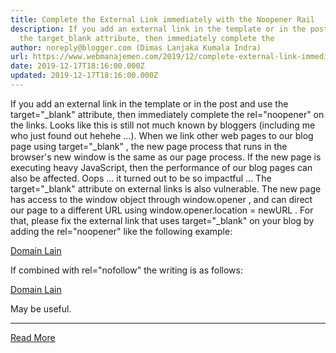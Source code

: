 ```yaml
---
title: Complete the External Link immediately with the Noopener Rail
description: If you add an external link in the template or in the post and use
  the target_blank attribute, then immediately complete the
author: noreply@blogger.com (Dimas Lanjaka Kumala Indra)
url: https://www.webmanajemen.com/2019/12/complete-external-link-immediately-with.html
date: 2019-12-17T18:16:00.000Z
updated: 2019-12-17T18:16:00.000Z
---
```


If you add an external link in the template or in the post and use the target="_blank" attribute, then immediately complete the rel="noopener" on the links. 
  Looks like this is still not much known by bloggers (including me who just found out hehehe ...). 
  When we link other web pages to our blog page using target="_blank" , the new page process that runs in the browser's new window is the same as our page process.  If the new page is executing heavy JavaScript, then the performance of our blog pages can also be affected.  Oops ... it turned out to be so impactful ... 
  The target="_blank" attribute on external links is also vulnerable.  The new page has access to the window object through window.opener , and can direct our page to a different URL using window.opener.location = newURL . 
  For that, please fix the external link that uses target="_blank" on your blog by adding the rel="noopener" like the following example: 

  <a href="http://www.domainLain.com/"  rel="noopener" target="_blank" title="Domain Lain">Domain Lain</a>

  If combined with rel="nofollow" the writing is as follows: 

  <a href="http://www.domainLain.com/" rel=" nofollow noopener" target="_blank" title="Domain Lain">Domain Lain</a>


  May be useful.<hr/> <a href="https://www.webmanajemen.com/2019/12/complete-external-link-immediately-with.html" rel="follow" class="button" id="read-more">Read More</a>